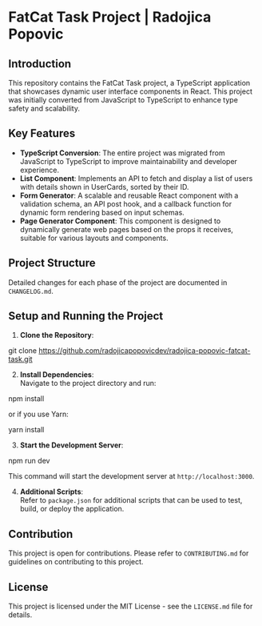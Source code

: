# FatCat Task Project | Radojica Popovic

## Introduction

This repository contains the FatCat Task project, a TypeScript application that showcases dynamic user interface components in React. This project was initially converted from JavaScript to TypeScript to enhance type safety and scalability.

## Key Features

-   **TypeScript Conversion**: The entire project was migrated from JavaScript to TypeScript to improve maintainability and developer experience.
-   **List Component**: Implements an API to fetch and display a list of users with details shown in UserCards, sorted by their ID.
-   **Form Generator**: A scalable and reusable React component with a validation schema, an API post hook, and a callback function for dynamic form rendering based on input schemas.
-   **Page Generator Component**: This component is designed to dynamically generate web pages based on the props it receives, suitable for various layouts and components.

## Project Structure

Detailed changes for each phase of the project are documented in `CHANGELOG.md`.

## Setup and Running the Project

1. **Clone the Repository**:

git clone https://github.com/radojicapopovicdev/radojica-popovic-fatcat-task.git

2. **Install Dependencies**:  
   Navigate to the project directory and run:

npm install

or if you use Yarn:

yarn install

3. **Start the Development Server**:

npm run dev

This command will start the development server at `http://localhost:3000`.

4. **Additional Scripts**:  
   Refer to `package.json` for additional scripts that can be used to test, build, or deploy the application.

## Contribution

This project is open for contributions. Please refer to `CONTRIBUTING.md` for guidelines on contributing to this project.

## License

This project is licensed under the MIT License - see the `LICENSE.md` file for details.
